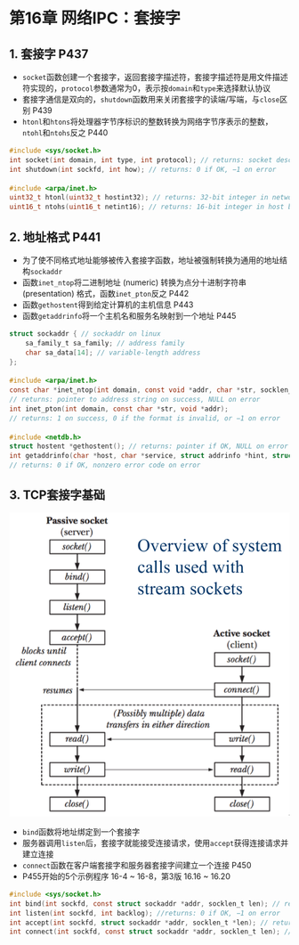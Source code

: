 # 第16章 网络IPC：套接字

## 1. 套接字 P437

* `socket`函数创建一个套接字，返回套接字描述符，套接字描述符是用文件描述符实现的，`protocol`参数通常为0，表示按`domain`和`type`来选择默认协议
* 套接字通信是双向的，`shutdown`函数用来关闭套接字的读端/写端，与`close`区别 P439
* `htonl`和`htons`将处理器字节序标识的整数转换为网络字节序表示的整数，`ntohl`和`ntohs`反之 P440

```c
#include <sys/socket.h>
int socket(int domain, int type, int protocol); // returns: socket descriptor if OK, −1 on error
int shutdown(int sockfd, int how); // returns: 0 if OK, −1 on error

#include <arpa/inet.h>
uint32_t htonl(uint32_t hostint32); // returns: 32-bit integer in network byte order
uint16_t ntohs(uint16_t netint16); // returns: 16-bit integer in host byte order
```



## 2. 地址格式 P441

* 为了使不同格式地址能够被传入套接字函数，地址被强制转换为通用的地址结构`sockaddr`
* 函数`inet_ntop`将二进制地址 (numeric) 转换为点分十进制字符串 (presentation) 格式，函数`inet_pton`反之 P442
* 函数`gethostent`得到给定计算机的主机信息 P443
* 函数`getaddrinfo`将一个主机名和服务名映射到一个地址 P445

```c
struct sockaddr { // sockaddr on linux
    sa_family_t sa_family; // address family
    char sa_data[14]; // variable-length address
};

#include <arpa/inet.h>
const char *inet_ntop(int domain, const void *addr, char *str, socklen_t size); 
// returns: pointer to address string on success, NULL on error
int inet_pton(int domain, const char *str, void *addr);
// returns: 1 on success, 0 if the format is invalid, or −1 on error

#include <netdb.h>
struct hostent *gethostent(); // returns: pointer if OK, NULL on error
int getaddrinfo(char *host, char *service, struct addrinfo *hint, struct addrinfo **res);
// returns: 0 if OK, nonzero error code on error
```



## 3. TCP套接字基础

![](https://github.com/csJd/csJd.github.io/raw/res/apue-c16-network-ipc-sockets-p0.png)

* `bind`函数将地址绑定到一个套接字
* 服务器调用`listen`后，套接字就能接受连接请求，使用`accept`获得连接请求并建立连接
* `connect`函数在客户端套接字和服务器套接字间建立一个连接 P450
* P455开始的5个示例程序 16-4 ~ 16-8，第3版 16.16 ~ 16.20

```c
#include <sys/socket.h>
int bind(int sockfd, const struct sockaddr *addr, socklen_t len); // returns: 0 if OK, −1 on error
int listen(int sockfd, int backlog); //returns: 0 if OK, −1 on error
int accept(int sockfd, struct sockaddr *addr, socklen_t *len); // returns: file (socket) descriptor if OK, −1 on error
int connect(int sockfd, const struct sockaddr *addr, socklen_t len); // returns: 0 if OK, −1 on error
```
